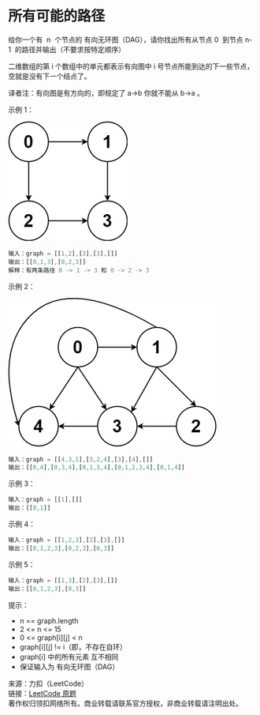 # 所有可能的路径

给你一个有  n  个节点的 有向无环图（DAG），请你找出所有从节点 0  到节点 n-1  的路径并输出（不要求按特定顺序）

二维数组的第 i 个数组中的单元都表示有向图中 i 号节点所能到达的下一些节点，空就是没有下一个结点了。

译者注：有向图是有方向的，即规定了 a→b 你就不能从 b→a 。

示例 1：

![图示](./all_1.jpeg)

```js
输入：graph = [[1,2],[3],[3],[]]
输出：[[0,1,3],[0,2,3]]
解释：有两条路径 0 -> 1 -> 3 和 0 -> 2 -> 3
```

示例 2：

![图示](./all_2.jpeg)

```js
输入：graph = [[4,3,1],[3,2,4],[3],[4],[]]
输出：[[0,4],[0,3,4],[0,1,3,4],[0,1,2,3,4],[0,1,4]]
```

示例 3：

```js
输入：graph = [[1],[]]
输出：[[0,1]]
```

示例 4：

```js
输入：graph = [[1,2,3],[2],[3],[]]
输出：[[0,1,2,3],[0,2,3],[0,3]]
```

示例 5：

```js
输入：graph = [[1,3],[2],[3],[]]
输出：[[0,1,2,3],[0,3]]
```

提示：

- n == graph.length
- 2 <= n <= 15
- 0 <= graph[i][j] < n
- graph[i][j] != i（即，不存在自环）
- graph[i] 中的所有元素 互不相同
- 保证输入为 有向无环图（DAG）

来源：力扣（LeetCode）  
链接：[LeetCode 原题](https://leetcode-cn.com/problems/all-paths-from-source-to-target)  
著作权归领扣网络所有。商业转载请联系官方授权，非商业转载请注明出处。
